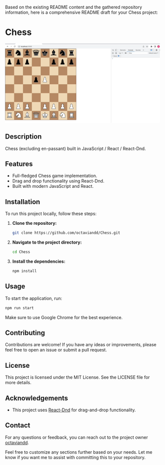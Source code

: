 Based on the existing README content and the gathered repository information, here is a comprehensive README draft for your Chess project:

# Chess

![Chess GIF](public/chessgif.gif)

## Description
Chess (excluding en-passant) built in JavaScript / React / React-Dnd.

## Features
- Full-fledged Chess game implementation.
- Drag and drop functionality using React-Dnd.
- Built with modern JavaScript and React.

## Installation

To run this project locally, follow these steps:

1. **Clone the repository:**
   ```bash
   git clone https://github.com/octaviandd/Chess.git
   ```
2. **Navigate to the project directory:**
   ```bash
   cd Chess
   ```
3. **Install the dependencies:**
   ```bash
   npm install
   ```

## Usage

To start the application, run:
```bash
npm run start
```

Make sure to use Google Chrome for the best experience.

## Contributing

Contributions are welcome! If you have any ideas or improvements, please feel free to open an issue or submit a pull request.

## License

This project is licensed under the MIT License. See the LICENSE file for more details.

## Acknowledgements

- This project uses [React-Dnd](https://react-dnd.github.io/react-dnd/about) for drag-and-drop functionality.

## Contact

For any questions or feedback, you can reach out to the project owner [octaviandd](https://github.com/octaviandd).

Feel free to customize any sections further based on your needs. Let me know if you want me to assist with committing this to your repository.
